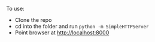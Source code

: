 To use:

* Clone the repo
* cd into the folder and run `python -m SimpleHTTPServer`
* Point browser at [http://localhost:8000](http://localhost:8000)
